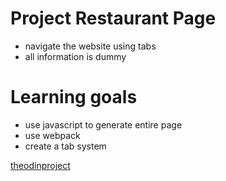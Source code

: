 # Project Restaurant Page
- navigate the website using tabs
- all information is dummy

# Learning goals
- use javascript to generate entire page
- use webpack
- create a tab system

<a href="https://theodinproject.com">theodinproject</a>
